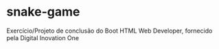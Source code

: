# snake-game
 Exercício/Projeto de conclusão do Boot HTML Web Developer, fornecido pela Digital Inovation One
